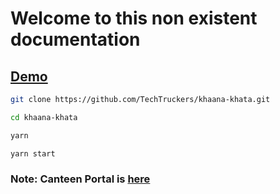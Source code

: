 # Welcome to this non existent documentation

## [Demo](https://khanakhata.roneel.tech)

```sh
git clone https://github.com/TechTruckers/khaana-khata.git

cd khaana-khata

yarn

yarn start
```

### Note: Canteen Portal is [here](https://github.com/TechTruckers/reactjs-canteen)
